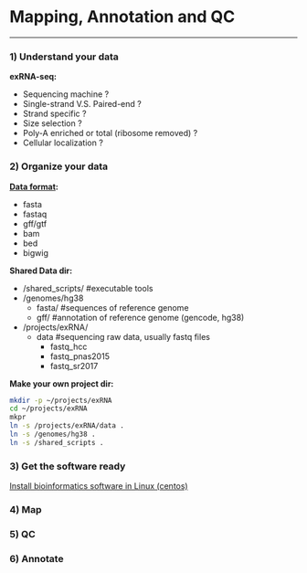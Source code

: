 # **Mapping, Annotation **and** QC**

---

### 1\) Understand your data

**exRNA-seq:**

* Sequencing machine ?
* Single-strand V.S. Paired-end ?
* Strand specific ?
* Size selection ?
* Poly-A enriched or total \(ribosome removed\) ?
* Cellular localization ?

### 2\) Organize your data

[**Data format**](https://genome.ucsc.edu/FAQ/FAQformat.html)**:**

* fasta
* fastaq
* gff/gtf
* bam
* bed
* bigwig

**Shared Data dir:**

* /shared\_scripts/ \#executable tools
* /genomes/hg38
  * fasta/ \#sequences of reference genome 
  * gff/   \#annotation of reference genome \(gencode, hg38\)
* /projects/exRNA/
  * data \#sequencing raw data, usually fastq files
    * fastq\_hcc
    * fastq\_pnas2015
    * fastq\_sr2017

**Make your own project dir:**

```bash
mkdir -p ~/projects/exRNA
cd ~/projects/exRNA
mkpr
ln -s /projects/exRNA/data .
ln -s /genomes/hg38 .
ln -s /shared_scripts .
```

### 3\) Get the software ready

[Install bioinformatics software in Linux \(centos\)](https://lulab.gitbooks.io/bioinfo-training-2018/content/software-installation-on-cnode.html)

### 4\) Map

### 

### 5\) QC

### 

### 6\) Annotate



